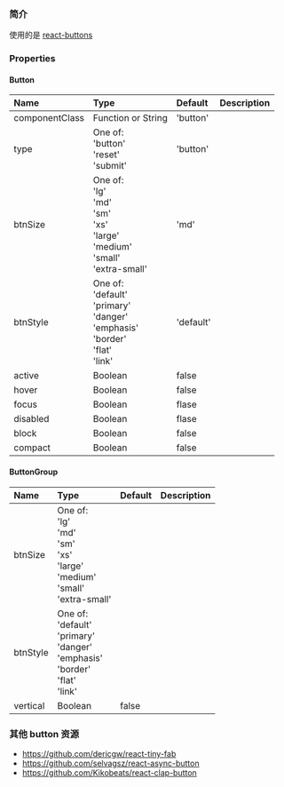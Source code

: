 ### 简介

使用的是 [react-buttons](https://github.com/trendmicro-frontend/react-buttons)

### Properties

#### Button

Name | Type | Default | Description 
:--- | :--- | :------ | :----------
componentClass | Function or String | 'button' |
type | One of:<br/>'button'<br/>'reset'<br/>'submit' | 'button' |
btnSize | One of:<br/>'lg'<br/>'md'<br/>'sm'<br/>'xs'<br/>'large'<br/>'medium'<br/>'small'<br/>'extra-small' | 'md' |
btnStyle | One of:<br/>'default'<br/>'primary'<br/>'danger'<br/>'emphasis'<br/>'border'<br/>'flat'<br/>'link'<br/> | 'default' |
active | Boolean | false |
hover | Boolean | false |
focus | Boolean | flase |
disabled | Boolean | flase |
block | Boolean | false |
compact | Boolean | false |

#### ButtonGroup

Name | Type | Default | Description 
:--- | :--- | :------ | :----------
btnSize | One of:<br/>'lg'<br/>'md'<br/>'sm'<br/>'xs'<br/>'large'<br/>'medium'<br/>'small'<br/>'extra-small' | |
btnStyle | One of:<br/>'default'<br/>'primary'<br/>'danger'<br/>'emphasis'<br/>'border'<br/>'flat'<br/>'link'<br/> | |
vertical | Boolean | false |

### 其他 button 资源

- https://github.com/dericgw/react-tiny-fab
- https://github.com/selvagsz/react-async-button
- https://github.com/Kikobeats/react-clap-button
